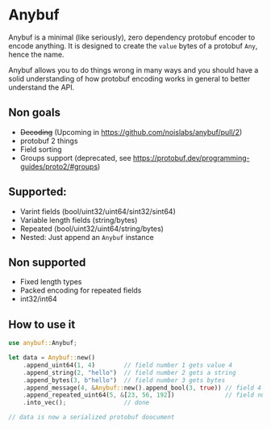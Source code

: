 # Anybuf

Anybuf is a minimal (like seriously), zero dependency protobuf encoder
to encode anything.
It is designed to create the `value` bytes of a protobuf `Any`, hence the name.

Anybuf allows you to do things wrong in many ways and you should have a
solid understanding of how protobuf encoding works in general to better
understand the API.

## Non goals

- ~~Decoding~~ (Upcoming in <https://github.com/noislabs/anybuf/pull/2>)
- protobuf 2 things
- Field sorting
- Groups support (deprecated, see <https://protobuf.dev/programming-guides/proto2/#groups>)

## Supported:

- Varint fields (bool/uint32/uint64/sint32/sint64)
- Variable length fields (string/bytes)
- Repeated (bool/uint32/uint64/string/bytes)
- Nested: Just append an `Anybuf` instance

## Non supported

- Fixed length types
- Packed encoding for repeated fields
- int32/int64

## How to use it

```rust
use anybuf::Anybuf;

let data = Anybuf::new()
    .append_uint64(1, 4)        // field number 1 gets value 4
    .append_string(2, "hello")  // field number 2 gets a string
    .append_bytes(3, b"hello")  // field number 3 gets bytes
    .append_message(4, &Anybuf::new().append_bool(3, true)) // field 4 gets a message
    .append_repeated_uint64(5, &[23, 56, 192])              // field number 5 is a repeated uint64
    .into_vec();                // done

// data is now a serialized protobuf doocument
```
